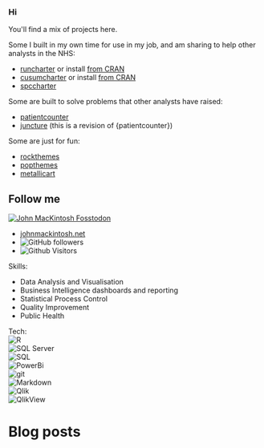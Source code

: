 ### Hi 

You'll find a mix of projects here.

Some I built in my own time for use in my job, and am sharing to help other analysts in the NHS:  

- [runcharter](https://github.com/johnmackintosh/runcharter) or install [from CRAN](https://CRAN.R-project.org/package=runcharter)
- [cusumcharter](https://github.com/johnmackintosh/cusumcharter) or install [from CRAN](https://CRAN.R-project.org/package=cusumcharter)
- [spccharter](https://github.com/johnmackintosh/spccharter) 


Some are built to solve problems that other analysts have raised:  
- [patientcounter](https://github.com/johnmackintosh/patientcounter)  
- [juncture](https://github.com/johnmackintosh/juncture) (this is a revision of {patientcounter})  

Some are just for fun:  
- [rockthemes](https://github.com/johnmackintosh/rockthemes)
- [popthemes](https://github.com/johnmackintosh/popthemes)  
- [metallicart](https://github.com/johnmackintosh/metallicart) 


<h2 align="left">Follow me</h2>
<p align="left">
<a href="https://fosstodon.org/@johnmackintosh" target="_blank" rel="noopener noreferrer"> <img alt="John MacKintosh Fosstodon" src=https://img.shields.io/mastodon/follow/000240090?domain=https%3A%2F%2Ffosstodon.org&style=social></a> 
 </p> 
 
- [johnmackintosh.net](https://johnmackintosh.net) 
- ![GitHub followers](https://img.shields.io/github/followers/johnmackintosh?style=social)
- ![Github Visitors](https://komarev.com/ghpvc/?username=johnmackintosh)


Skills:  
- Data Analysis and Visualisation 
- Business Intelligence dashboards and reporting 
- Statistical Process Control 
- Quality Improvement
- Public Health



Tech:  
![R](https://img.shields.io/badge/-R-blue?style=flat-square&logo=R)  
![SQL Server](https://img.shields.io/badge/Microsoft%20SQL%20Server-CC2927?style=for-the-badge&logo=microsoft%20sql%20server&logoColor=white)  
![SQL](https://img.shields.io/badge/-SQL-steelblue?style=flat-square&logo=steamdb)  
![PowerBi](https://img.shields.io/badge/Power%20BI-F2C811.svg?style=for-the-badge&logo=Power-BI&logoColor=black)  
<img alt="git" src="https://img.shields.io/badge/-git-F05032?style=flat-square&logo=git&logoColor=white" />  
<img alt="Markdown" src="https://img.shields.io/badge/-Markdown-000000?style=flat-square&logo=markdown&logoColor=white" />  
![Qlik](https://img.shields.io/badge/Qlik-Sense-green)  
![QlikView](https://img.shields.io/badge/Qlik-View-brightgreen)


# Blog posts
<!-- BLOG-POST-LIST:START -->
<!-- BLOG-POST-LIST:END -->


<!--
**johnmackintosh/johnmackintosh** is a ✨ _special_ ✨ repository because its `README.md` (this file) appears on your GitHub profile.

Here are some ideas to get you started:

- 🔭 I’m currently working on ...

- 👯 I’m looking to collaborate on ...
- 🤔 I’m looking for help with ...
- 💬 Ask me about ...
- 📫 How to reach me: ...
- 😄 Pronouns: ...
- ⚡ Fun fact: ...
-->
